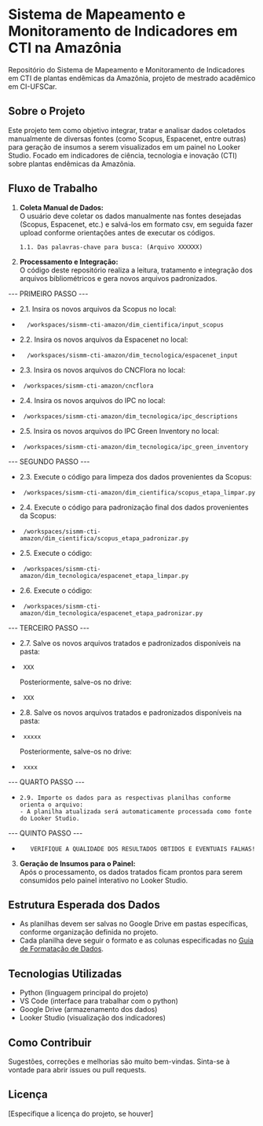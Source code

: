 # Sistema de Mapeamento e Monitoramento de Indicadores em CTI na Amazônia

Repositório do Sistema de Mapeamento e Monitoramento de Indicadores em CTI de plantas endêmicas da Amazônia, projeto de mestrado acadêmico em CI-UFSCar.

## Sobre o Projeto

Este projeto tem como objetivo integrar, tratar e analisar dados coletados manualmente de diversas fontes (como Scopus, Espacenet, entre outras) para geração de insumos a serem visualizados em um painel no Looker Studio. Focado em indicadores de ciência, tecnologia e inovação (CTI) sobre plantas endêmicas da Amazônia.

## Fluxo de Trabalho

1. **Coleta Manual de Dados:**  
   O usuário deve coletar os dados manualmente nas fontes desejadas (Scopus, Espacenet, etc.) e salvá-los em formato csv, em seguida fazer upload conforme orientações antes de executar os códigos.

       1.1. Das palavras-chave para busca: (Arquivo XXXXXX)
 
2. **Processamento e Integração:**  
   O código deste repositório realiza a leitura, tratamento e integração dos arquivos bibliométricos e gera novos arquivos padronizados.

--- PRIMEIRO PASSO ---

- 2.1. Insira os novos arquivos da Scopus no local: 
*       /workspaces/sismm-cti-amazon/dim_cientifica/input_scopus
- 2.2. Insira os novos arquivos da Espacenet no local:
*       /workspaces/sismm-cti-amazon/dim_tecnologica/espacenet_input
- 2.3. Insira os novos arquivos do CNCFlora no local: 
*      /workspaces/sismm-cti-amazon/cncflora
- 2.4. Insira os novos arquivos do IPC no local: 
*      /workspaces/sismm-cti-amazon/dim_tecnologica/ipc_descriptions
- 2.5. Insira os novos arquivos do IPC Green Inventory no local: 
*      /workspaces/sismm-cti-amazon/dim_tecnologica/ipc_green_inventory

 --- SEGUNDO PASSO ---
- 2.3. Execute o código para limpeza dos dados provenientes da Scopus:
*      /workspaces/sismm-cti-amazon/dim_cientifica/scopus_etapa_limpar.py
  
- 2.4. Execute o código para padronização final dos dados provenientes da Scopus:
*      /workspaces/sismm-cti-amazon/dim_cientifica/scopus_etapa_padronizar.py
  
- 2.5. Execute o código:
*      /workspaces/sismm-cti-amazon/dim_tecnologica/espacenet_etapa_limpar.py

- 2.6. Execute o código:
*      /workspaces/sismm-cti-amazon/dim_tecnologica/espacenet_etapa_padronizar.py


--- TERCEIRO PASSO ---
- 2.7. Salve os novos arquivos tratados e padronizados disponíveis na pasta:
*      XXX
  Posteriormente, salve-os no drive:
*      XXX

- 2.8. Salve os novos arquivos tratados e padronizados disponíveis na pasta:
*      xxxxx
  Posteriormente, salve-os no drive:
*      xxxx

--- QUARTO PASSO ---
 *     2.9. Importe os dados para as respectivas planilhas conforme orienta o arquivo: 
       - A planilha atualizada será automaticamente processada como fonte do Looker Studio.

--- QUINTO PASSO ---
 -        VERIFIQUE A QUALIDADE DOS RESULTADOS OBTIDOS E EVENTUAIS FALHAS!

3. **Geração de Insumos para o Painel:**  
   Após o processamento, os dados tratados ficam prontos para serem consumidos pelo painel interativo no Looker Studio.

## Estrutura Esperada dos Dados

- As planilhas devem ser salvas no Google Drive em pastas específicas, conforme organização definida no projeto.
- Cada planilha deve seguir o formato e as colunas especificadas no [Guia de Formatação de Dados](#).

## Tecnologias Utilizadas

- Python (linguagem principal do projeto)
- VS Code (interface para trabalhar com o python)
- Google Drive (armazenamento dos dados)
- Looker Studio (visualização dos indicadores)

## Como Contribuir

Sugestões, correções e melhorias são muito bem-vindas. Sinta-se à vontade para abrir issues ou pull requests.

## Licença

[Especifique a licença do projeto, se houver]
